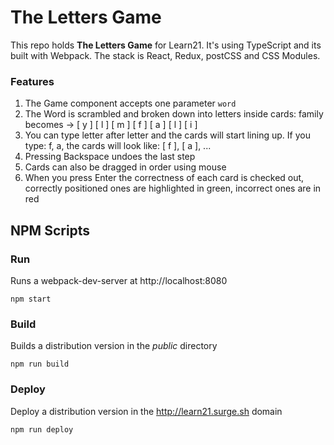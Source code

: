 The Letters Game
================

This repo holds **The Letters Game** for Learn21. It's using TypeScript and its built with Webpack. The stack is React, Redux, postCSS and CSS Modules. 

### Features
1. The Game component accepts one parameter `word`
2. The Word is scrambled and broken down into letters inside cards: family becomes -> [ y ] [ l ] [ m ] [ f ] [ a ] [ l ] [ i ] 
3. You can type letter after letter and the cards will start lining up. If you type: f, a, the cards will look like: [ f ], [ a ], ...
4. Pressing Backspace undoes the last step
5. Cards can also be dragged in order using mouse
6. When you press Enter the correctness of each card is checked out, correctly positioned ones are highlighted in green, incorrect ones are in red

## NPM Scripts

### Run

Runs a webpack-dev-server at http://localhost:8080

    npm start

### Build

Builds a distribution version in the *public* directory

    npm run build

### Deploy

Deploy a distribution version in the http://learn21.surge.sh domain

    npm run deploy